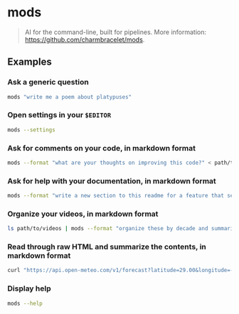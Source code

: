 # mods

> AI for the command-line, built for pipelines. More information: <https://github.com/charmbracelet/mods>.

## Examples

### Ask a generic question

```bash
mods "write me a poem about platypuses"
```

### Open settings in your `$EDITOR`

```bash
mods --settings
```

### Ask for comments on your code, in markdown format

```bash
mods --format "what are your thoughts on improving this code?" < path/to/file
```

### Ask for help with your documentation, in markdown format

```bash
mods --format "write a new section to this readme for a feature that sends you a free rabbit if you hit r" < README.md
```

### Organize your videos, in markdown format

```bash
ls path/to/videos | mods --format "organize these by decade and summarize"
```

### Read through raw HTML and summarize the contents, in markdown format

```bash
curl "https://api.open-meteo.com/v1/forecast?latitude=29.00&longitude=-90.00&current_weather=true&hourly=temperature_2m,relativehumidity_2m,windspeed_10m" | mods --format "summarize this weather data for a human"
```

### Display help

```bash
mods --help
```
